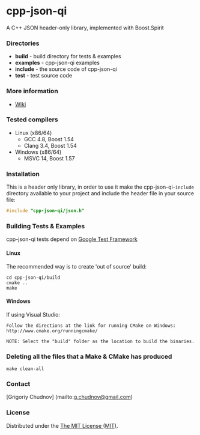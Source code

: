 cpp-json-qi
===========

A C++ JSON header-only library, implemented with Boost.Spirit

### Directories

* **build** - build directory for tests & examples
* **examples** - cpp-json-qi examples
* **include** - the source code of cpp-json-qi
* **test** - test source code

### More information

* [Wiki](https://github.com/gchudnov/cpp-json-qi/wiki)

### Tested compilers

* Linux (x86/64)
   * GCC 4.8, Boost 1.54
   * Clang 3.4, Boost 1.54
* Windows (x86/64)
   * MSVC 14, Boost 1.57

### Installation

This is a header only library, in order to use it make the cpp-json-qi-`include` directory available to your project and  include the header file in your source file:

```c++
#include "cpp-json-qi/json.h"
```

### Building Tests & Examples

cpp-json-qi tests depend on [Google Test Framework](https://code.google.com/p/googletest/)

#### Linux

The recommended way is to create 'out of source' build:

```
cd cpp-json-qi/build
cmake ..
make
```

#### Windows

If using Visual Studio:
 
    Follow the directions at the link for running CMake on Windows:
    http://www.cmake.org/runningcmake/
    
    NOTE: Select the "build" folder as the location to build the binaries.


### Deleting all the files that a Make & CMake has produced 

```
make clean-all
```

### Contact

[Grigoriy Chudnov] (mailto:g.chudnov@gmail.com)

### License

Distributed under the [The MIT License (MIT)](https://github.com/gchudnov/cpp-json-qi/blob/master/LICENSE).
